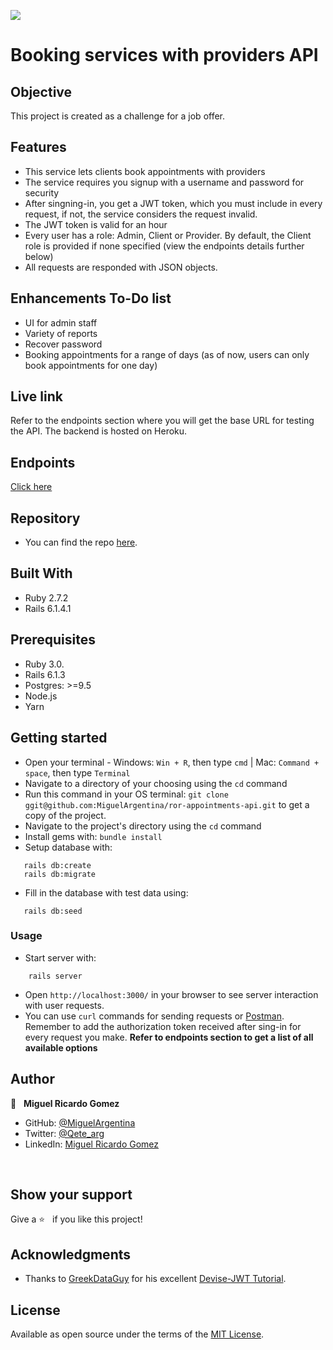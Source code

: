 
![](https://img.shields.io/badge/TucuSoft-Software%20Solutions-red)

# Booking services with providers API

## Objective

This project is created as a challenge for a job offer.

## Features

- This service lets clients book appointments with providers
- The service requires you signup with a username and password for security
- After singning-in, you get a JWT token, which you must include in every request, if not, the service considers the request invalid.
- The JWT token is valid for an hour
- Every user has a role: Admin, Client or Provider. By default, the Client role is provided if none specified (view the endpoints details further below)
- All requests are responded with JSON objects.


## Enhancements To-Do list

- UI for admin staff
- Variety of reports
- Recover password
- Booking appointments for a range of days (as of now, users can only book appointments for one day)

## Live link

Refer to the endpoints section where you will get the base URL for testing the API.
The backend is hosted on Heroku.

## Endpoints

[Click here](./wiki/endpoints.md)


## Repository

- You can find the repo [here](https://github.com/MiguelArgentina/ror-appointments-api).

## Built With

- Ruby 2.7.2
- Rails 6.1.4.1

## Prerequisites
- Ruby 3.0.
- Rails 6.1.3
- Postgres: >=9.5
- Node.js
- Yarn

## Getting started

- Open your terminal - Windows: `Win + R`, then type `cmd` | Mac: `Command + space`, then type `Terminal`
- Navigate to a directory of your choosing using the `cd` command
- Run this command in your OS terminal: `git clone ggit@github.com:MiguelArgentina/ror-appointments-api.git` to get a copy of the project.
- Navigate to the project's directory using the `cd` command
- Install gems with: `bundle install`  
- Setup database with:

```
   rails db:create
   rails db:migrate
```
- Fill in the database with test data using:

```
   rails db:seed
```

### Usage

- Start server with:

```
    rails server
```

- Open `http://localhost:3000/` in your browser to see server interaction with user requests.
- You can use  `curl` commands for sending requests or [Postman](https://www.postman.com/downloads/). Remember to add the authorization token received after sing-in for every request you make. **Refer to endpoints section to get a list of all available options**


## Author

👤 &nbsp; **Miguel Ricardo Gomez**

- GitHub: [@MiguelArgentina](https://github.com/MiguelArgentina)
- Twitter: [@Qete_arg](https://twitter.com/Qete_arg)
- LinkedIn: [Miguel Ricardo Gomez](https://www.linkedin.com/in/miguelricardogomez/)

<br>

## Show your support

Give a ⭐️ &nbsp; if you like this project!


## Acknowledgments

- Thanks to [GreekDataGuy](https://greekdataguy.medium.com/) for his excellent [Devise-JWT Tutorial](https://medium.com/ruby-daily/a-devise-jwt-tutorial-for-authenticating-users-in-ruby-on-rails-ca214898318e). 

## License

Available as open source under the terms of the [MIT License](https://opensource.org/licenses/MIT).